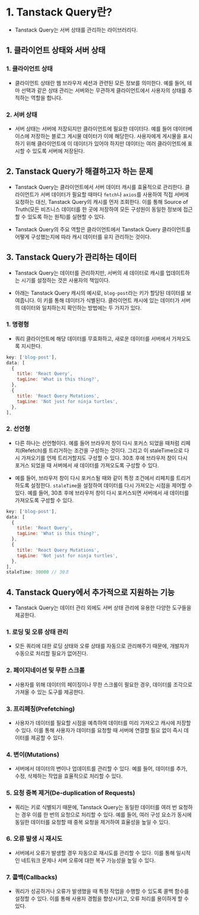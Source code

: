 # 1. Tanstack Query란?

- Tanstack Query는 서버 상태를 관리하는 라이브러리다.

## 1. 클라이언트 상태와 서버 상태

### 1. 클라이언트 상태

- 클라이언트 상태란 웹 브라우저 세션과 관련된 모든 정보를 의미한다. 예를 들어, 테마 선택과 같은 상태 관리는 서버와는 무관하게 클라이언트에서 사용자의 상태를 추적하는 역할을 합니다.

### 2. 서버 상태

- 서버 상태는 서버에 저장되지만 클라이언트에 필요한 데이터다. 예를 들어 데이터베이스에 저장하는 블로그 게시물 데이터가 이에 해당한다. 사용자에게 게시물을 표시하기 위해 클라이언트에 이 데이터가 있어야 하지만 데이터는 여러 클라이언트에 표시할 수 있도록 서버에 저장된다.

## 2. Tanstack Query가 해결하고자 하는 문제

- Tanstack Query는 클라이언트에서 서버 데이터 캐시를 효율적으로 관리한다. 클라이언트가 서버 데이터가 필요할 때마다 `fetch`나 `axios`를 사용하여 직접 서버에 요청하는 대신, Tanstack Query의 캐시를 먼저 조회한다. 이를 통해 Source of Truth(모든 비즈니스 데이터를 한 곳에 저장하여 모든 구성원이 동일한 정보에 접근할 수 있도록 하는 원칙)를 실현할 수 있다.

- Tanstack Query의 주요 역할은 클라이언트에서 Tanstack Query 클라이언트를 어떻게 구성했는지에 따라 캐시 데이터를 유지 관리하는 것이다.

## 3. Tanstack Query가 관리하는 데이터

- Tanstack Query는 데이터를 관리하지만, 서버의 새 데이터로 캐시를 업데이트하는 시기를 설정하는 것은 사용자의 책임이다.

- 아래는 Tanstack Query 캐시의 예시로, `blog-post`라는 키가 할당된 데이터를 보여줍니다. 이 키를 통해 데이터가 식별된다. 클라이언트 캐시에 있는 데이터가 서버의 데이터와 일치하는지 확인하는 방법에는 두 가지가 있다.

### 1. 명령형

- 쿼리 클라이언트에 해당 데이터를 무효화하고, 새로운 데이터를 서버에서 가져오도록 지시한다.

```javascript
key: ['blog-post'],
data: [
  {
    title: 'React Query',
    tagLine: 'What is this thing?',
  },
  {
    title: 'React Query Mutations',
    tagLine: 'Not just for ninja turtles',
  },
],
```

### 2. 선언형

- 다른 하나는 선언형이다. 예를 들어 브라우저 창이 다시 포커스 되었을 때처럼 리페치(Refetch)를 트리거하는 조건을 구성하는 것이다. 그리고 이 staleTime으로 다시 가져오기를 언제 트리거할지도 구성할 수 있다. 30초 후에 브라우저 창이 다시 포거스 되었을 때 서버에서 새 데이터를 가져오도록 구성할 수 있다.

- 예를 들어, 브라우저 창이 다시 포커스될 때와 같이 특정 조건에서 리페치를 트리거하도록 설정한다. `staleTime`을 설정하여 데이터를 다시 가져오는 시점을 제어할 수 있다. 예를 들어, 30초 후에 브라우저 창이 다시 포커스되면 서버에서 새 데이터를 가져오도록 구성할 수 있다.

```javascript
key: ['blog-post'],
data: [
  {
    title: 'React Query',
    tagLine: 'What is this thing?',
  },
  {
    title: 'React Query Mutations',
    tagLine: 'Not just for ninja turtles',
  },
],
staleTime: 30000 // 30초
```

## 4. Tanstack Query에서 추가적으로 지원하는 기능

- Tanstack Query는 데이터 관리 외에도 서버 상태 관리에 유용한 다양한 도구들을 제공한다.

### 1. 로딩 및 오류 상태 관리

- 모든 쿼리에 대한 로딩 상태와 오류 상태를 자동으로 관리해주기 때문에, 개발자가 수동으로 처리할 필요가 없어진다.

### 2. 페이지네이션 및 무한 스크롤

- 사용자를 위해 데이터의 페이징이나 무한 스크롤이 필요한 경우, 데이터를 조각으로 가져올 수 있는 도구를 제공한다.

### 3. 프리페칭(Prefetching)

- 사용자가 데이터를 필요할 시점을 예측하여 데이터를 미리 가져오고 캐시에 저장할 수 있다. 이를 통해 사용자가 데이터를 요청할 때 서버에 연결할 필요 없이 즉시 데이터를 제공할 수 있다.

### 4. 변이(Mutations)

- 서버에서 데이터의 변이나 업데이트를 관리할 수 있다. 예를 들어, 데이터를 추가, 수정, 삭제하는 작업을 효율적으로 처리할 수 있다.

### 5. 요청 중복 제거(De-duplication of Requests)

- 쿼리는 키로 식별되기 때문에, Tanstack Query는 동일한 데이터를 여러 번 요청하는 경우 이를 한 번의 요청으로 처리할 수 있다. 예를 들어, 여러 구성 요소가 동시에 동일한 데이터를 요청할 때 중복 요청을 제거하여 효율성을 높일 수 있다.

### 6. 오류 발생 시 재시도

- 서버에서 오류가 발생할 경우 자동으로 재시도를 관리할 수 있다. 이를 통해 일시적인 네트워크 문제나 서버 오류에 대한 복구 가능성을 높일 수 있다.

### 7. 콜백(Callbacks)

- 쿼리가 성공하거나 오류가 발생했을 때 특정 작업을 수행할 수 있도록 콜백 함수를 설정할 수 있다. 이를 통해 사용자 경험을 향상시키고, 오류 처리를 용이하게 할 수 있다.
